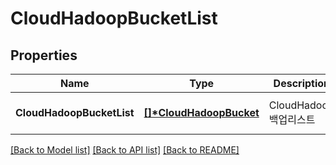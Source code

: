 # CloudHadoopBucketList

## Properties
Name | Type | Description | Notes
------------ | ------------- | ------------- | -------------
**CloudHadoopBucketList** | **[[]\*CloudHadoopBucket](CloudHadoopBucket.md)** | CloudHadoop백업리스트 | [optional] [default to null]

[[Back to Model list]](../README.md#documentation-for-models) [[Back to API list]](../README.md#documentation-for-api-endpoints) [[Back to README]](../README.md)


